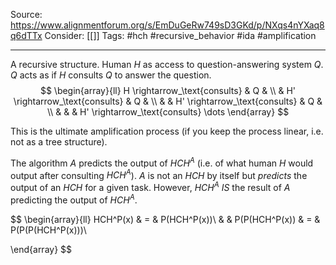 Source: https://www.alignmentforum.org/s/EmDuGeRw749sD3GKd/p/NXqs4nYXaq8q6dTTx
Consider: [[]]
Tags: #hch #recursive_behavior #ida #amplification 
______________

A recursive structure.
Human $H$ as access to question-answering system $Q$. 
$Q$ acts as if $H$ consults $Q$ to answer the question.
$$
\begin{array}{ll}
H \rightarrow_\text{consults} & Q & \\
& H' \rightarrow_\text{consults} & Q & \\
& & H' \rightarrow_\text{consults} & Q & \\
& & & H' \rightarrow_\text{consults} \dots
\end{array}
$$

This is the ultimate amplification process (if you keep the process linear, i.e. not as a tree structure).

The algorithm $A$ predicts the output of $HCH^A$ (i.e. of what human $H$ would output after consulting $HCH^A$).
$A$ is not an $HCH$ by itself but *predicts* the output of an $HCH$ for a given task.
However, $HCH^A$ *IS* the result of $A$ predicting the output of $HCH^A$.

$$
\begin{array}{ll}
HCH^P(x) & = & P(HCH^P(x))\\
& & P(P(HCH^P(x)) & = & P(P(P(HCH^P(x)))\\

\end{array}
$$

